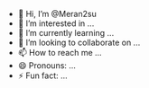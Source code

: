- 👋 Hi, I’m @Meran2su
- 👀 I’m interested in ...
- 🌱 I’m currently learning ...
- 💞️ I’m looking to collaborate on ...
- 📫 How to reach me ...
- 😄 Pronouns: ...
- ⚡ Fun fact: ...

<!---
Meran2su/Meran2su is a ✨ special ✨ repository because its `README.md` (this file) appears on your GitHub profile.
You can click the Preview link to take a look at your changes.
--->
